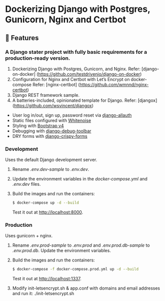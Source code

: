 # Dockerizing Django with Postgres, Gunicorn, Nginx and Certbot 

## 🚀 Features

### A Django stater project with fully basic requirements for a production-ready version.

1. Dockerizing Django with Postgres, Gunicorn, and Nginx.
	Refer: [django-on-docker] (https://github.com/testdrivenio/django-on-docker)
2. Configuration for Nginx and Certbot with Let’s Encrypt on docker-compose
	Refer: [nginx-certbot] (https://github.com/wmnnd/nginx-certbot)
3. Django REST framework sample.
4. A batteries-included, opinionated template for Django.
	Refer: [djangox] (https://github.com/wsvincent/djangox)
- User log in/out, sign up, password reset via [django-allauth](https://github.com/pennersr/django-allauth)
- Static files configured with [Whitenoise](http://whitenoise.evans.io/en/stable/index.html)
- Styling with [Bootstrap v4](https://github.com/twbs/bootstrap)
- Debugging with [django-debug-toolbar](https://github.com/jazzband/django-debug-toolbar)
- DRY forms with [django-crispy-forms](https://github.com/django-crispy-forms/django-crispy-forms)

### Development

Uses the default Django development server.

1. Rename *.env.dev-sample* to *.env.dev*.
2. Update the environment variables in the *docker-compose.yml* and *.env.dev* files.
3. Build the images and run the containers:

    ```sh
    $ docker-compose up -d --build
    ```

    Test it out at [http://localhost:8000](http://localhost:8000).

### Production

Uses gunicorn + nginx.

1. Rename *.env.prod-sample* to *.env.prod* and *.env.prod.db-sample* to *.env.prod.db*. Update the environment variables.
2. Build the images and run the containers:

    ```sh
    $ docker-compose -f docker-compose.prod.yml up -d --build
    ```

    Test it out at [http://localhost:1337](http://localhost:1337).
3. Modify init-letsencrypt.sh & app.conf with domains and email addresses and run it:
		./init-letsencrypt.sh
